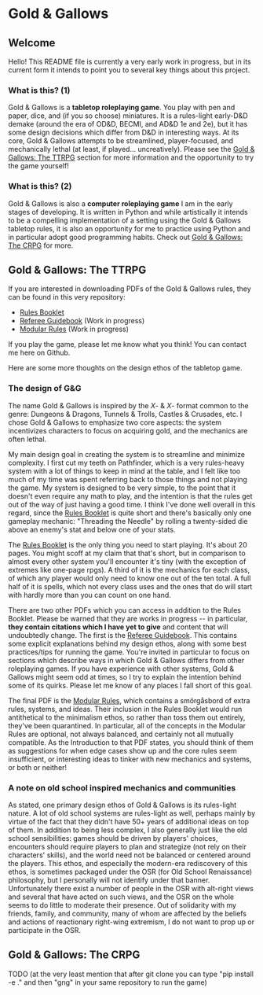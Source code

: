 # Gold & Gallows

## Welcome

Hello! This README file is currently a very early work in progress, but 
in its current form it intends to point you to several key things about 
this project.

### What is this? (1)

Gold & Gallows is a **tabletop roleplaying game**. You play with pen 
and paper, dice, and (if you so choose) miniatures. It is a rules-light 
early-D&D demake (around the era of OD&D, BECMI, and AD&D 1e and 2e), 
but it has some design decisions which differ from D&D in interesting 
ways. At its core, Gold & Gallows attempts to be streamlined, 
player-focused, and mechanically lethal (at least, if played... 
uncreatively). Please see the 
[Gold & Gallows: The TTRPG](#gold--gallows-the-ttrpg) section for more 
information and the opportunity to try the game yourself!

### What is this? (2)

Gold & Gallows is also a **computer roleplaying game** I am in the 
early stages of developing. It is written in Python and while 
artistically it intends to be a compelling implementation of a setting 
using the Gold & Gallows tabletop rules, it is also an opportunity for 
me to practice using Python and in particular adopt good programming 
habits. Check out [Gold & Gallows: The CRPG](#gold--gallows-the-crpg) 
for more.

## Gold & Gallows: The TTRPG

If you are interested in downloading PDFs of the 
Gold & Gallows rules, they can be found in this very repository:

* [Rules Booklet](TTRPG/GnG_Rules_Booklet_6_Jan_2024.pdf)
* [Referee Guidebook](TTRPG/GnG_Referee_Guidebook_6_Jan_2024.pdf) (Work 
in progress)
* [Modular Rules](TTRPG/GnG_Modular_Rules_6_Jan_2024.pdf) (Work in 
progress)

If you play the game, please let me know what you think! You can 
contact me here on Github.

Here are some more thoughts on the design ethos of the tabletop game.

### The design of G&G

The name Gold & Gallows is inspired by the *X*- & *X*- format common to 
the genre: Dungeons & Dragons, Tunnels & Trolls, Castles & Crusades, 
etc. I chose Gold & Gallows to emphasize two core aspects: the system 
incentivizes characters to focus on acquiring gold, and the mechanics 
are often lethal.

My main design goal in creating the system is to streamline and 
minimize complexity. I first cut my teeth on Pathfinder, which is a 
very rules-heavy system with a lot of things to keep in mind at the 
table, and I felt like too much of my time was spent referring back to 
those things and not playing the game. My system is designed to be very 
simple, to the point that it doesn't even require any math to play, and 
the intention is that the rules get out of the way of just having a 
good time. I think I've done well overall in this regard, since the 
[Rules Booklet](TTRPG/GnG_Rules_Booklet_6_Jan_2024.pdf) is quite short 
and there's basically only one gameplay mechanic: "Threading the 
Needle" by rolling a twenty-sided die above an enemy's stat and below 
one of your stats.

The [Rules Booklet](TTRPG/GnG_Rules_Booklet_6_Jan_2024.pdf) is the only 
thing you need to start playing. It's about 20 pages. You might scoff 
at my claim that that's short, but in comparison to almost every other 
system you'll encounter it's tiny (with the exception of extremes like 
one-page rpgs). A third of it is the mechanics for each class, of which 
any player would only need to know one out of the ten total. A full 
half of it is spells, which not every class uses and the ones that do 
will start with hardly more than you can count on one hand.

There are two other PDFs which you can access in addition to the 
Rules Booklet. Please be warned that they are works in progress -- in 
particular, **they contain citations which I have yet to give** and 
content that will undoubtedly change. The first is the 
[Referee Guidebook](TTRPG/GnG_Referee_Guidebook_6_Jan_2024.pdf). This 
contains some explicit explanations behind my design ethos, along with 
some best practices/tips for running the game. You're invited in 
particular to focus on sections which describe ways in which Gold & 
Gallows differs from other roleplaying games. If you have experience 
with other systems, Gold & Gallows might seem odd at times, so I try to 
explain the intention behind some of its quirks. Please let me know of 
any places I fall short of this goal.

The final PDF is the 
[Modular Rules](TTRPG/GnG_Modular_Rules_6_Jan_2024.pdf), which contains 
a smörgåsbord of extra rules, systems, and ideas. Their inclusion in 
the Rules Booklet would run antithetical to the minimalism ethos, so 
rather than toss them out entirely, they've been quarantined. In 
particular, all of the concepts in the Modular Rules are optional, not 
always balanced, and certainly not all mutually compatible. As the 
Introduction to that PDF states, you should think of them as 
suggestions for when edge cases show up and the core rules seem 
insufficient, or interesting ideas to tinker with new mechanics and 
systems, or both or neither!

### A note on old school inspired mechanics and communities

As stated, one primary design ethos of Gold & Gallows is its 
rules-light nature. A lot of old school systems are rules-light as 
well, perhaps mainly by virtue of the fact that they didn't have 50+ 
years of additional ideas on top of them. In addition to being less 
complex, I also generally just like the old school sensibilities: games 
should be driven by players' choices, encounters should require players 
to plan and strategize (not rely on their characters' skills), and the 
world need not be balanced or centered around the players. This ethos, 
and especially the modern-era rediscovery of this ethos, is sometimes 
packaged under the OSR (for Old School Renaissance) philosophy, but I 
personally will not identify under that banner. Unfortunately there 
exist a number of people in the OSR with alt-right views and several 
that have acted on such views, and the OSR on the whole seems to do 
little to moderate their presence. Out of solidarity with my friends, 
family, and community, many of whom are affected by the beliefs and 
actions of reactionary right-wing extremism, I do not want to prop up 
or participate in the OSR.


## Gold & Gallows: The CRPG

TODO (at the very least mention that after git clone you can type "pip 
install -e ." and then "gng" in your same repository to run the game)